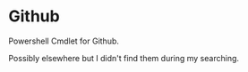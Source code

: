 # Github

Powershell Cmdlet for Github.


Possibly elsewhere but I didn't find them during my searching.
